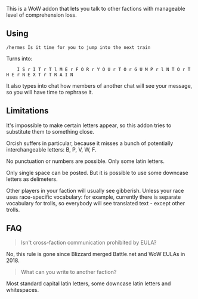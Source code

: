This is a WoW addon that lets you talk to other factions with manageable level of comprehension loss.

## Using
```
/hermes Is it time for you to jump into the next train
```
Turns into:
```
	I S r I T r T l M E r F O R r Y O U r T O r G U M P r l N T O r T H E r N E X T r T R A I N
```
It also types into chat how members of another chat will see your message, so you will have time to rephrase it.

## Limitations
It's impossible to make certain letters appear, so this addon tries to substitute them to something close.

Orcish suffers in particular, because it misses a bunch of potentially interchangeable letters: B, P, V, W, F.

No punctuation or numbers are possible. Only some latin letters.

Only single space can be posted. But it is possible to use some downcase letters as delimeters.

Other players in your faction will usually see gibberish. Unless your race uses race-specific vocabulary: for example, currently there is separate vocabulary for trolls, so everybody will see translated text - except other trolls.

## FAQ
> Isn't cross-faction communication prohibited by EULA?

No, this rule is gone since Blizzard merged Battle.net and WoW EULAs in 2018.

> What can you write to another faction?

Most standard capital latin letters, some downcase latin letters and whitespaces.
